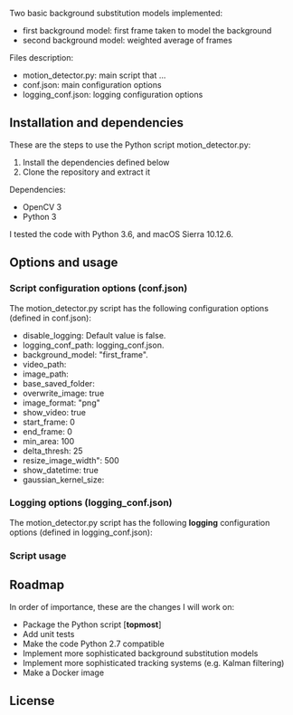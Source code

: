 Two basic background substitution models implemented: 
* first background model: first frame taken to model the background
* second background model: weighted average of frames

Files description:
* motion_detector.py: main script that ...
* conf.json: main configuration options
* logging_conf.json: logging configuration options
 
## Installation and dependencies
These are the steps to use the Python script motion_detector.py:
1. Install the dependencies defined below
2. Clone the repository and extract it

Dependencies:
* OpenCV 3
* Python 3

I tested the code with Python 3.6, and macOS Sierra 10.12.6.
 
## Options and usage

### Script configuration options (conf.json)

The motion_detector.py script has the following configuration options (defined in conf.json):
* disable_logging: Default value is false.
* logging_conf_path: logging_conf.json.
* background_model: "first_frame".
* video_path:
* image_path:
* base_saved_folder:
* overwrite_image: true
* image_format: "png"
* show_video: true
* start_frame: 0
* end_frame: 0
* min_area: 100
* delta_thresh: 25
* resize_image_width": 500
* show_datetime: true
* gaussian_kernel_size:

### Logging options (logging_conf.json)
The motion_detector.py script has the following **logging** configuration options (defined in logging_conf.json):


### Script usage

## Roadmap
In order of importance, these are the changes I will work on:
* Package the Python script [**topmost**]
* Add unit tests
* Make the code Python 2.7 compatible
* Implement more sophisticated background substitution models
* Implement more sophisticated tracking systems (e.g. Kalman filtering)
* Make a Docker image

## License
